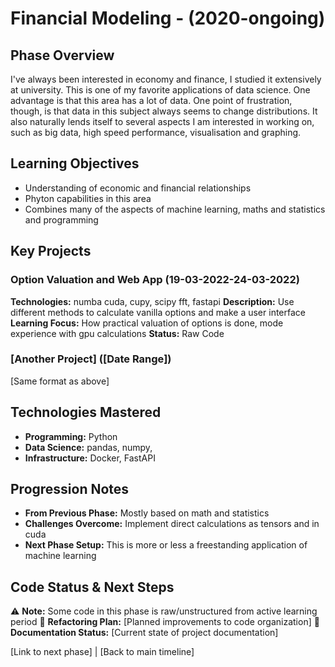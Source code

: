 # Financial Modeling - (2020-ongoing)

## Phase Overview
I've always been interested in economy and finance, I studied it extensively at university. This is one of my favorite applications of data science. One advantage is that this area has a lot of data. One point of frustration, though, is that data in this subject always seems to change distributions. It also naturally lends itself to several aspects I am interested in working on, such as big data, high speed performance, visualisation and graphing. 

## Learning Objectives
- Understanding of economic and financial relationships
- Phyton capabilities in this area
- Combines many of the aspects of machine learning, maths and statistics and programming

## Key Projects

### Option Valuation and Web App (19-03-2022-24-03-2022)
**Technologies:** numba cuda, cupy, scipy fft, fastapi
**Description:** Use different methods to calculate vanilla options and make a user interface
**Learning Focus:** How practical valuation of options is done, mode experience with gpu calculations
**Status:** Raw Code

### [Another Project] ([Date Range])
[Same format as above]

## Technologies Mastered
- **Programming:** Python
- **Data Science:** pandas, numpy, 
- **Infrastructure:** Docker, FastAPI

## Progression Notes
- **From Previous Phase:** Mostly based on math and statistics
- **Challenges Overcome:** Implement direct calculations as tensors and in cuda
- **Next Phase Setup:** This is more or less a freestanding application of machine learning

## Code Status & Next Steps
⚠️ **Note:** Some code in this phase is raw/unstructured from active learning period
🔄 **Refactoring Plan:** [Planned improvements to code organization]
📝 **Documentation Status:** [Current state of project documentation]

[Link to next phase] | [Back to main timeline]

